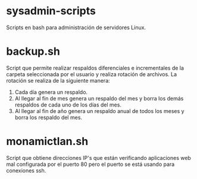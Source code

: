 <h1> sysadmin-scripts </h1>
Scripts en bash para administración de servidores Linux.

# backup.sh
Script que permite realizar respaldos diferenciales e incrementales de la carpeta seleccionada por el usuario
y realiza rotación de archivos. La rotación se realiza de la siguiente manera:
1. Cada día genera un respaldo.
2. Al llegar al fin de mes genera un respaldo del mes y borra los demás respaldos de cada uno de los días del mes.
3. Al llegar al fin de año genera un respaldo anual de todos los meses y borra los respaldo del mes.

# monamictlan.sh
Script que obtiene direcciones IP's que están verificando aplicaciones web mal configurada por el puerto 80 pero 
el puerto se está usando para conexiones ssh.

